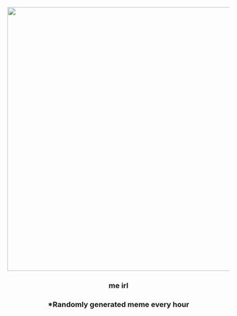 <p align="center">
        <img src="https://i.redd.it/wofaesspdj1a1.jpg" width="600" height="600">
        </p>
        <h3 align="center">me irl</h3>
        <h3 align="center">*Randomly generated meme every hour</h3>
    
